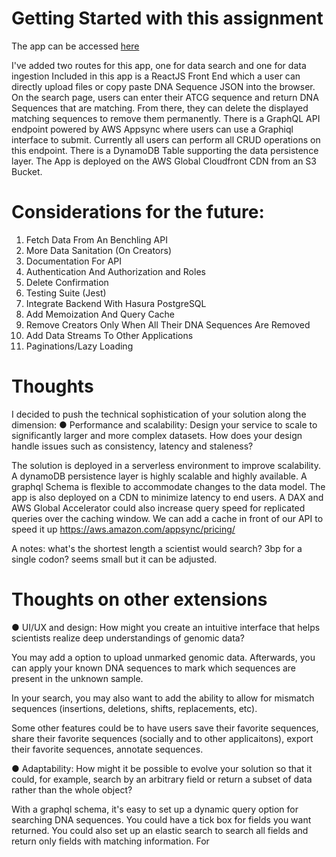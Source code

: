 # Getting Started with this assignment

The app can be accessed [here](https://main.dhuyh5ziste2s.amplifyapp.com/)

I've added two routes for this app, one for data search and one for data ingestion
Included in this app is a ReactJS Front End which a user can directly upload files or copy paste DNA Sequence JSON into the browser.
On the search page, users can enter their ATCG sequence and return DNA Sequences that are matching. From there, they can delete the displayed matching sequences to remove them permanently.
There is a GraphQL API endpoint powered by AWS Appsync where users can use a Graphiql interface to submit. Currently all users can perform all CRUD operations on this endpoint.
There is a DynamoDB Table supporting the data persistence layer.
The App is deployed on the AWS Global Cloudfront CDN from an S3 Bucket.

# Considerations for the future:

1. Fetch Data From An Benchling API
2. More Data Sanitation (On Creators)
3. Documentation For API
4. Authentication And Authorization and Roles
5. Delete Confirmation
6. Testing Suite (Jest)
7. Integrate Backend With Hasura PostgreSQL
8. Add Memoization And Query Cache
9. Remove Creators Only When All Their DNA Sequences Are Removed
10. Add Data Streams To Other Applications
11. Paginations/Lazy Loading

# Thoughts

I decided to push the technical sophistication of your solution along the
dimension:
● Performance and scalability: Design your service to scale to significantly larger and
more complex datasets. How does your design handle issues such as consistency,
latency and staleness?

The solution is deployed in a serverless environment to improve scalability.
A dynamoDB persistence layer is highly scalable and highly available.
A graphql Schema is flexible to accommodate changes to the data model.
The app is also deployed on a CDN to minimize latency to end users.
A DAX and AWS Global Accelerator could also increase query speed for replicated queries over the caching window.
We can add a cache in front of our API to speed it up https://aws.amazon.com/appsync/pricing/

A notes: what's the shortest length a scientist would search? 3bp for a single codon? seems small but it can be adjusted.

# Thoughts on other extensions

● UI/UX and design: How might you create an intuitive interface that helps scientists
realize deep understandings of genomic data?

You may add a option to upload unmarked genomic data. Afterwards, you can apply your known DNA sequences to mark which sequences are present in the unknown sample.

In your search, you may also want to add the ability to allow for mismatch sequences (insertions, deletions, shifts, replacements, etc).

Some other features could be to have users save their favorite sequences, share their favorite sequences (socially and to other applicaitons), export their favorite sequences, annotate sequences.

● Adaptability: How might it be possible to evolve your solution so that it could, for
example, search by an arbitrary field or return a subset of data rather than the whole
object?

With a graphql schema, it's easy to set up a dynamic query option for searching DNA sequences. You could have a tick box for fields you want returned. You could also set up an elastic search to search all fields and return only fields with matching information. For
